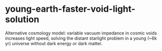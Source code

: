 # young-earth-faster-void-light-solution
Alternative cosmology model: variable vacuum impedance in cosmic voids increases light speed, solving the distant starlight problem in a young (~6k yr) universe without dark energy or dark matter.
